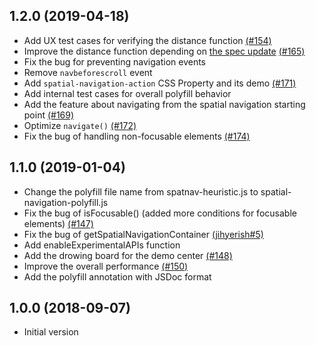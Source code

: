 ## 1.2.0 (2019-04-18)

* Add UX test cases for verifying the distance function [(#154)](https://github.com/WICG/spatial-navigation/pull/154)
* Improve the distance function depending on [the spec update](https://github.com/w3c/csswg-drafts/pull/3755) [(#165)](https://github.com/WICG/spatial-navigation/pull/165)
* Fix the bug for preventing navigation events
* Remove `navbeforescroll` event
* Add `spatial-navigation-action` CSS Property and its demo [(#171)](https://github.com/WICG/spatial-navigation/pull/171)
* Add internal test cases for overall polyfill behavior
* Add the feature about navigating from the spatial navigation starting point [(#169)](https://github.com/WICG/spatial-navigation/pull/169)
* Optimize `navigate()` [(#172)](https://github.com/WICG/spatial-navigation/pull/172)
* Fix the bug of handling non-focusable elements [(#174)](https://github.com/WICG/spatial-navigation/pull/174)

## 1.1.0 (2019-01-04)

* Change the polyfill file name from spatnav-heuristic.js to spatial-navigation-polyfill.js
* Fix the bug of isFocusable() (added more conditions for focusable elements) [(#147)](https://github.com/WICG/spatial-navigation/pull/147)
* Fix the bug of getSpatialNavigationContainer [(jihyerish#5)](https://github.com/jihyerish/spatial-navigation/pull/5)
* Add enableExperimentalAPIs function
* Add the drowing board for the demo center [(#148)](https://github.com/WICG/spatial-navigation/pull/148)
* Improve the overall performance [(#150)](https://github.com/WICG/spatial-navigation/pull/150)
* Add the polyfill annotation with JSDoc format

## 1.0.0 (2018-09-07)

* Initial version
